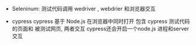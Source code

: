 - Seleninum:
测试代码调用 wedriver , webdrier 和浏览器交互


- cypress
cypress 基于 Node.js
在浏览器中同时打开 包含 cypress 测试代码的页面和 被测试网页, 两者交互
cypress还会开启一个node.js 进程和server 交互